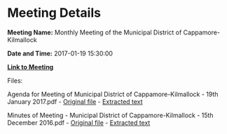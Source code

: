 # Meeting Details

**Meeting Name:** Monthly Meeting of the Municipal District of Cappamore-Kilmallock

**Date and Time:** 2017-01-19 15:30:00

**[Link to Meeting](https://www.limerick.ie/council/whats-on/monthly-meeting-municipal-district-cappamore-kilmallock-3)**

Files: 

Agenda for Meeting of Municipal District of Cappamore-Kilmallock - 19th January 2017.pdf - [Original file](https://beta.limerick.ie/sites/default/files/media/documents/2017-04/agenda_2017-01-19.pdf) - [Extracted text](./Agenda%20for%20Meeting%20of%20Municipal%20District%20of%20Cappamore-Kilmallock%20-%2019th%20January%202017.md)

Minutes of Meeting - Municipal District of Cappamore-Kilmallock - 15th December 2016.pdf - [Original file](https://beta.limerick.ie/sites/default/files/media/documents/2017-04/minutes_of_meeting_15th_december_2016.pdf) - [Extracted text](./Minutes%20of%20Meeting%20-%20Municipal%20District%20of%20Cappamore-Kilmallock%20-%2015th%20December%202016.md)

